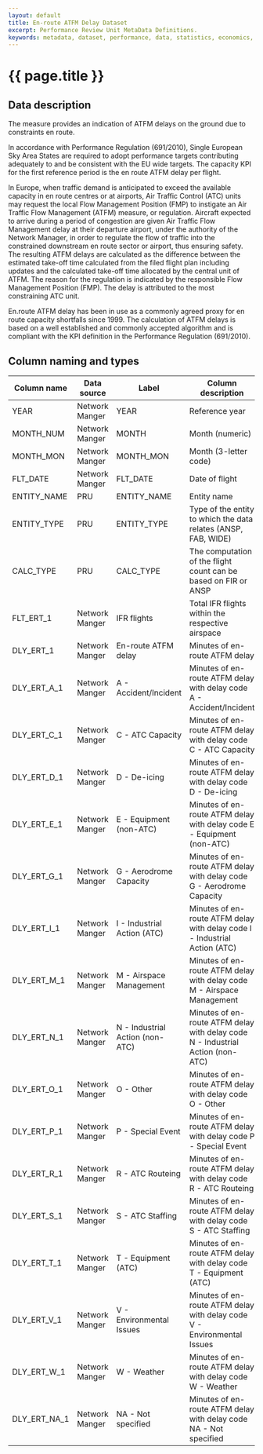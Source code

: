 ```yaml
---
layout: default
title: En-route ATFM Delay Dataset
excerpt: Performance Review Unit MetaData Definitions.
keywords: metadata, dataset, performance, data, statistics, economics, air transport, flights, europe, cost efficiency
---
```

# {{ page.title }}

## Data description
<p>The measure provides an indication of ATFM delays on the ground due to constraints en route.</p>
<p>In accordance with Performance Regulation (691/2010), Single European Sky Area States are required to adopt performance targets contributing adequately to and be consistent with the EU wide targets. The capacity KPI for the first reference period is the en route ATFM delay per flight.</p>

<p>In Europe, when traffic demand is anticipated to exceed the available capacity in en route centres or at airports, Air Traffic Control (ATC) units may request the local Flow Management Position (FMP) to instigate an Air Traffic Flow Management (ATFM) measure, or regulation. Aircraft expected to arrive during a period of congestion are given Air Traffic Flow Management delay at their departure airport, under the authority of the Network Manager, in order to regulate the flow of traffic into the constrained downstream en route sector or airport, thus ensuring safety. The resulting ATFM delays are calculated as the difference between the estimated take-off time calculated from the filed flight plan including updates and the calculated take-off time allocated by the central unit of ATFM. The reason for the regulation is indicated by the responsible Flow Management Position (FMP). The delay is attributed to the most constraining ATC unit.</p>

<p>En.route ATFM delay has been in use as a commonly agreed proxy for en route capacity shortfalls since 1999. The calculation of ATFM delays is based on a well established and commonly accepted algorithm and is compliant with the KPI definition in the Performance Regulation (691/2010).</p>

## Column naming and types

| Column name  | Data source    | Label                           | Column description                                                             | Example    |
|--------------|----------------|---------------------------------|--------------------------------------------------------------------------------|------------|
| YEAR         | Network Manger | YEAR                            | Reference year                                                                 | 2015       |
| MONTH_NUM    | Network Manger | MONTH                           | Month (numeric)                                                                | 3          |
| MONTH_MON    | Network Manger | MONTH_MON                       | Month (3-letter code)                                                          | MAR        |
| FLT_DATE     | Network Manger | FLT_DATE                        | Date of flight                                                                 | 17/03/2015 |
| ENTITY_NAME  | PRU            | ENTITY_NAME                     | Entity name                                                                    | FAB CE     |
| ENTITY_TYPE  | PRU            | ENTITY_TYPE                     | Type of the entity to which the data relates (ANSP, FAB, WIDE)                 | FAB        |
| CALC_TYPE    | PRU            | CALC_TYPE                       | The computation of the flight count can be based on FIR or ANSP                | ANSP       |
| FLT_ERT_1    | Network Manger | IFR flights                     | Total IFR flights within the respective airspace                               | 3853       |
| DLY_ERT_1    | Network Manger | En-route ATFM delay             | Minutes of en-route ATFM delay                                                 | 0          |
| DLY_ERT_A_1  | Network Manger | A - Accident/Incident           | Minutes of en-route ATFM delay with delay code A - Accident/Incident           | 0          |
| DLY_ERT_C_1  | Network Manger | C - ATC Capacity                | Minutes of en-route ATFM delay with delay code C - ATC Capacity                | 0          |
| DLY_ERT_D_1  | Network Manger | D - De-icing                    | Minutes of en-route ATFM delay with delay code D - De-icing                    | 0          |
| DLY_ERT_E_1  | Network Manger | E - Equipment (non-ATC)         | Minutes of en-route ATFM delay with delay code E - Equipment (non-ATC)         | 0          |
| DLY_ERT_G_1  | Network Manger | G - Aerodrome Capacity          | Minutes of en-route ATFM delay with delay code G - Aerodrome Capacity          | 0          |
| DLY_ERT_I_1  | Network Manger | I - Industrial Action (ATC)     | Minutes of en-route ATFM delay with delay code I - Industrial Action (ATC)     | 0          |
| DLY_ERT_M_1  | Network Manger | M - Airspace Management         | Minutes of en-route ATFM delay with delay code M - Airspace Management         | 0          |
| DLY_ERT_N_1  | Network Manger | N - Industrial Action (non-ATC) | Minutes of en-route ATFM delay with delay code N - Industrial Action (non-ATC) | 0          |
| DLY_ERT_O_1  | Network Manger | O - Other                       | Minutes of en-route ATFM delay with delay code O - Other                       | 0          |
| DLY_ERT_P_1  | Network Manger | P - Special Event               | Minutes of en-route ATFM delay with delay code P - Special Event               | 0          |
| DLY_ERT_R_1  | Network Manger | R - ATC Routeing                | Minutes of en-route ATFM delay with delay code R - ATC Routeing                | 0          |
| DLY_ERT_S_1  | Network Manger | S - ATC Staffing                | Minutes of en-route ATFM delay with delay code S - ATC Staffing                | 0          |
| DLY_ERT_T_1  | Network Manger | T - Equipment (ATC)             | Minutes of en-route ATFM delay with delay code T - Equipment (ATC)             | 0          |
| DLY_ERT_V_1  | Network Manger | V - Environmental Issues        | Minutes of en-route ATFM delay with delay code V - Environmental Issues        | 0          |
| DLY_ERT_W_1  | Network Manger | W - Weather                     | Minutes of en-route ATFM delay with delay code W - Weather                     | 0          |
| DLY_ERT_NA_1 | Network Manger | NA - Not specified              | Minutes of en-route ATFM delay with delay code NA - Not specified              | 0          |
